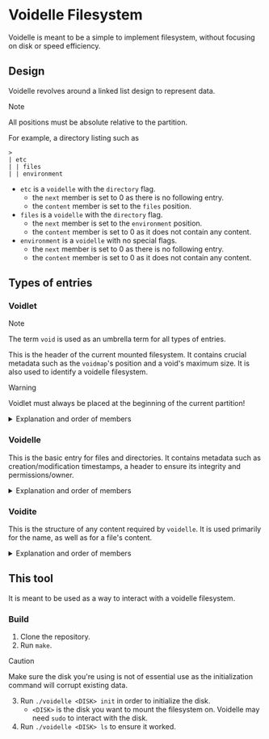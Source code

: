 # Voidelle Filesystem

Voidelle is meant to be a simple to implement filesystem, without focusing on disk or speed efficiency.

## Design
Voidelle revolves around a linked list design to represent data.
> [!NOTE]
> All positions must be absolute relative to the partition.

For example, a directory listing such as
```
>
| etc
| | files
| | environment
```
- `etc` is a `voidelle` with the `directory` flag.
    - the `next` member is set to 0 as there is no following entry.
    - the `content` member is set to the `files` position.
- `files` is a `voidelle` with the `directory` flag.
    - the `next` member is set to the `environment` position.
    - the `content` member is set to 0 as it does not contain any content.
- `environment` is a `voidelle` with no special flags.
    - the `next` member is set to 0 as there is no following entry.
    - the `content` member is set to 0 as it does not contain any content.

## Types of entries

### Voidlet
> [!NOTE]
> The term `void` is used as an umbrella term for all types of entries.

This is the header of the current mounted filesystem. It contains crucial metadata such as the `voidmap`'s position and a void's maximum size. It is also used to identify a voidelle filesystem.
> [!WARNING]
> Voidlet must always be placed at the beginning of the current partition!

<details>
    <summary>Explanation and order of members</summary>

- `identifier` (4 bytes): the header identifier. It should spell out `VOID`.
- `void_size` (8 bytes): this is the maximum size of each void. By default it is `512`. Padding done on each void is according to this value.
- `voidmap_size` (8 bytes): the size of the voidmap.
- `voidmap` (8 bytes): the position of the voidmap.
    - The voidmap is a bitmap that determines whether a void is occupied or not. The first two bits are always marked as occupied (`1`), as `voidlet` and the root take it up.
</details>

### Voidelle

This is the basic entry for files and directories. It contains metadata such as creation/modification timestamps, a header to ensure its integrity and permissions/owner. </br>

<details>
    <summary>Explanation and order of members</summary>

- `velle` (5 bytes): the header. It should spell out `VELLE`.
- `flags` (8 bytes):
    - `0x1`: directory.
    - `0x2`: hidden.
    - `0x4`: system-reserved entry.
    - `0x8`: deleted/invalid entry.
    - An OS can choose to use the remaining bits for its own flags.
- `name` (8 bytes): contains the name's `voidite` position.
    - Names should include the null terminator.
- `name` (8 bytes): the total size of the current entry's name.
    - This includes the null terminator.
- `content` (8 bytes): contains the content's position.
    - the content presented can be a `voidite` or `voidelle`.
- `content_size` (8 bytes): the total size of the current entry's content.
- `next` (8 bytes): the neighbouring `voidelle`.
- `pos` (8 bytes): the current entry's position.
- `create_year` (8 bytes): the year of the current entry's creation.
- `create_date` (5 bytes): each byte represents a certain timestamp value.
    - The order of bytes is `MONTH | DAY | HOUR | MINUTE | SECOND`.
    - The date values can be left as 0.
- `modify_year` (8 bytes): the year of the current entry's last modification.
- `modify_date` (5 bytes): each byte represents a certain timestamp value.
    - The order of bytes is `MONTH | DAY | HOUR | MINUTE | SECOND`.
    - The date values can be left as 0.
- `owner_id` (8 bytes): the ID of the current entry's owner.
    - A superuser's ID could be 0 as an example.
- `others_permission` (1 byte): the permissions of other users other than the owner.
    - The usual values are:
        - `0x4`: write permissions.
        - `0x2`: read permissions.
        - `0x1`: execute permissions.
        - `0x7`: all of above.
    - An OS can choose to use the rest of bits for its own purposes.
- `owner_permission` (1 byte): the permissions of the owner.
    - The usual values are similar to `others_permission`.
    - An OS can choose to use the rest of bits for its own purposes.
</details>

### Voidite
This is the structure of any content required by `voidelle`. It is used primarily for the name, as well as for a file's content.

<details>
    <summary>Explanation and order of members</summary>

- `pos` (8 bytes): the position of the current `voidite`.
- `next` (8 bytes): the position of the next `voidite`.
    - A `voidite` can use the `next` member in order to expand on the content presented if it does not fit in the data's size.
- `data` (`void_size - 16` bytes): the data being held.
</details>


## This tool
It is meant to be used as a way to interact with a voidelle filesystem.

### Build
1. Clone the repository.
2. Run `make`.
> [!CAUTION]
> Make sure the disk you're using is not of essential use as the initialization command will corrupt existing data.
3. Run `./voidelle <DISK> init` in order to initialize the disk.
    - `<DISK>` is the disk you want to mount the filesystem on. Voidelle may need `sudo` to interact with the disk.
4. Run `./voidelle <DISK> ls` to ensure it worked.